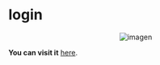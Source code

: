 # login

<p align="center">
    <img src="https://i.ibb.co/Ptq7yMf/557shots-so.png" alt="imagen" width="auto">
</p>

**You can visit it**  [here](https://freelancergbp.netlify.app/).
